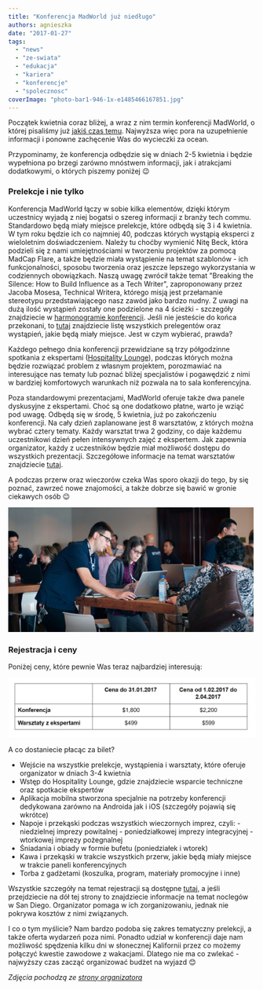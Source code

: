 ```yaml
---
title: "Konferencja MadWorld już niedługo"
authors: agnieszka
date: "2017-01-27"
tags:
  - "news"
  - "ze-swiata"
  - "edukacja"
  - "kariera"
  - "konferencje"
  - "spolecznosc"
coverImage: "photo-bar1-946-1x-e1485466167851.jpg"
---
```


Początek kwietnia coraz bliżej, a wraz z nim termin konferencji MadWorld, o
której pisaliśmy już
[jakiś czas temu](http://techwriter.pl/konferencja-madworld/). Najwyższa więc
pora na uzupełnienie informacji i ponowne zachęcenie Was do wycieczki za ocean.

Przypominamy, że konferencja odbędzie się w dniach 2-5 kwietnia i będzie
wypełniona po brzegi zarówno mnóstwem informacji, jak i atrakcjami dodatkowymi,
o których piszemy poniżej 😉

### Prelekcje i nie tylko

Konferencja MadWorld łączy w sobie kilka elementów, dzięki którym uczestnicy
wyjadą z niej bogatsi o szereg informacji z branży tech commu. Standardowo będą
miały miejsce prelekcje, które odbędą się 3 i 4 kwietnia. W tym roku będzie ich
co najmniej 40, podczas których wystąpią eksperci z wieloletnim doświadczeniem.
Należy tu choćby wymienić Nitę Beck, która podzieli się z nami umiejętnościami w
tworzeniu projektów za pomocą MadCap Flare, a także będzie miała wystąpienie na
temat szablonów - ich funkcjonalności, sposobu tworzenia oraz jeszcze lepszego
wykorzystania w codziennych obowiązkach. Naszą uwagę zwrócił także temat
"Breaking the Silence: How to Build Influence as a Tech Writer", zaproponowany
przez Jacoba Mosesa, Technical Writera, którego misją jest przełamanie
stereotypu przedstawiającego nasz zawód jako bardzo nudny. Z uwagi na dużą ilość
wystąpień zostały one podzielone na 4 ścieżki - szczegóły znajdziecie w
[harmonogramie konferencji](http://www.madcapsoftware.com/events/madworld/schedule/conference-day-1/).
Jeśli nie jesteście do końca przekonani, to
[tutaj](http://www.madcapsoftware.com/events/madworld/speakers/) znajdziecie
listę wszystkich prelegentów oraz wystąpień, jakie będą miały miejsce. Jest w
czym wybierać, prawda?

Każdego pełnego dnia konferencji przewidziane są trzy półgodzinne spotkania z
ekspertami
([Hospitality Lounge](http://www.madcapsoftware.com/events/madworld/hospitality-lounge.aspx)),
podczas których można będzie rozwiązać problem z własnym projektem, porozmawiać
na interesujące nas tematy lub poznać bliżej specjalistów i pogawędzić z nimi w
bardziej komfortowych warunkach niż pozwala na to sala konferencyjna.

Poza standardowymi prezentacjami, MadWorld oferuje także dwa panele dyskusyjne z
ekspertami. Choć są one dodatkowo płatne, warto je wziąć pod uwagę. Odbędą się w
środę, 5 kwietnia, już po zakończeniu konferencji. Na cały dzień zaplanowane
jest 8 warsztatów, z których można wybrać cztery tematy. Każdy warsztat trwa 2
godziny, co daje każdemu uczestnikowi dzień pełen intensywnych zajęć z
ekspertem. Jak zapewnia organizator, każdy z uczestników będzie miał możliwość
dostępu do wszystkich prezentacji. Szczegółowe informacje na temat warsztatów
znajdziecie
[tutaj](http://www.madcapsoftware.com/events/madworld/workshop.aspx).

A podczas przerw oraz wieczorów czeka Was sporo okazji do tego, by się poznać,
zawrzeć nowe znajomości, a także dobrze się bawić w gronie ciekawych osób 😉

![](images/photo-lounge2-946-1x-e1485467698950.jpg)

### Rejestracja i ceny

Poniżej ceny, które pewnie Was teraz najbardziej interesują:

![](images/Bez-nazwy-1.jpg)

A co dostaniecie płacąc za bilet?

- Wejście na wszystkie prelekcje, wystąpienia i warsztaty, które oferuje
  organizator w dniach 3-4 kwietnia
- Wstęp do Hospitality Lounge, gdzie znajdziecie wsparcie techniczne oraz
  spotkacie ekspertów
- Aplikacja mobilna stworzona specjalnie na potrzeby konferencji dedykowana
  zarówno na Androida jak i iOS (szczegóły pojawią się wkrótce)
- Napoje i przekąski podczas wszystkich wieczornych imprez, czyli: - niedzielnej
  imprezy powitalnej - poniedziałkowej imprezy integracyjnej - wtorkowej imprezy
  pożegnalnej
- Śniadania i obiady w formie bufetu (poniedziałek i wtorek)
- Kawa i przekąski w trakcie wszystkich przerw, jakie będą miały miejsce w
  trakcie paneli konferencyjnych
- Torba z gadżetami (koszulka, program, materiały promocyjne i inne)

Wszystkie szczegóły na temat rejestracji są dostępne
[tutaj](http://www.madcapsoftware.com/events/madworld/pricing.aspx), a jeśli
przejdziecie na dół tej strony to znajdziecie informacje na temat noclegów w San
Diego. Organizator pomaga w ich zorganizowaniu, jednak nie pokrywa kosztów z
nimi związanych.

I co o tym myślicie? Nam bardzo podoba się zakres tematyczny prelekcji, a także
oferta wydarzeń poza nimi. Ponadto udział w konferencji daje nam możliwość
spędzenia kilku dni w słonecznej Kalifornii przez co możemy połączyć kwestie
zawodowe z wakacjami. Dlatego nie ma co zwlekać - najwyższy czas zacząć
organizować budżet na wyjazd 😊

_Zdjęcia pochodzą ze
[strony organizatora](http://www.madcapsoftware.com/events/madworld/)_
